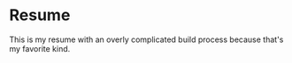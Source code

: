 # Resume

This is my resume with an overly complicated build process because that's my favorite kind.
